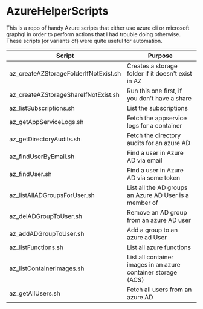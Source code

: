 # AzureHelperScripts

This is a repo of handy Azure scripts that either use azure cli or microsoft graphql in order to perform actions that I had trouble doing otherwise.  These scripts (or variants of) were quite useful for automation.

|Script|Purpose|
|---|---|
|az_createAZStorageFolderIfNotExist.sh|Creates a storage folder if it doesn't exist in AZ|
|az_createAZStorageShareIfNotExist.sh|Run this one first, if you don't have a share|
|az_listSubscriptions.sh|List the subscriptions|
|az_getAppServiceLogs.sh|Fetch the appservice logs for a container|
|az_getDirectoryAudits.sh|Fetch the directory audits for an azure AD|
|az_findUserByEmail.sh|Find a user in Azure AD via email|
|az_findUser.sh|Find a user in Azure AD via some token|
|az_listAllADGroupsForUser.sh|List all the AD groups an Azure AD User is a member of|
|az_delADGroupToUser.sh|Remove an AD group from an azure AD user|
|az_addADGroupToUser.sh|Add a group to an azure ad User|
|az_listFunctions.sh|List all azure functions|
|az_listContainerImages.sh|List all container images in an azure container storage (ACS)|
|az_getAllUsers.sh|Fetch all users from an azure AD|
